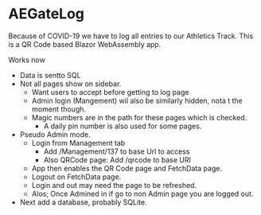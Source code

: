 # AEGateLog
Because of COVID-19 we have to log all entries to our Athletics Track. This is a QR Code based Blazor WebAssembly app. 

Works now
- Data is sentto SQL
- Not all pages show on sidebar.
  - Want users to accept before getting to log page
  - Admin login (Mangement) wil also be similarly hidden, nota t the moment though.
  - Magic numbers are in the path for these pages which is checked.
    - A daily pin number is also used for some pages.
- Pseudo Admin mode.
  - Login from Management tab
    - Add /Management/137 to base Url to access
    - Also QRCode page: Add /qrcode to base URl
  - App then enables the QR Code page and FetchData page.
  - Logout on FetchData page.
  - Login and out may need the page to be refreshed.
  - Alos; Once Admined in if go to non Admin page you are logged out.
- Next add a database, probably SQLite.
